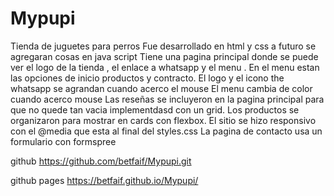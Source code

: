 # Mypupi
Tienda de juguetes para perros
Fue desarrollado en html y css a futuro se agregaran cosas en java script
Tiene una pagina principal donde se puede ver el logo de la tienda , el enlace a whatsapp y el menu . En el menu estan las opciones de inicio productos y contracto.
El logo y el icono the whatsapp se agrandan cuando acerco el mouse
El menu cambia de color cuando acerco mouse
Las reseñas se incluyeron en la pagina principal para que no quede tan vacia implementdasd con un grid.
Los productos se organizaron para mostrar en cards  con flexbox.
El sitio se hizo responsivo con el @media que esta al final del styles.css
La pagina de contacto usa un formulario con formspree

github
https://github.com/betfaif/Mypupi.git

github pages
https://betfaif.github.io/Mypupi/